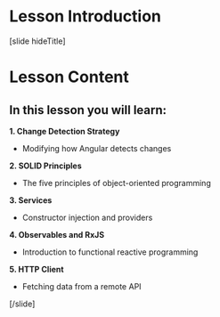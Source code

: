 # Lesson Introduction

[slide hideTitle]

# Lesson Content

## In this lesson you will learn:

**1. Change Detection Strategy**
- Modifying how Angular detects changes

**2. SOLID Principles**
- The five principles of object\-oriented programming

**3. Services**
- Constructor injection and providers

**4. Observables and RxJS**
- Introduction to functional reactive programming

**5. HTTP Client**
- Fetching data from a remote API

[/slide]
